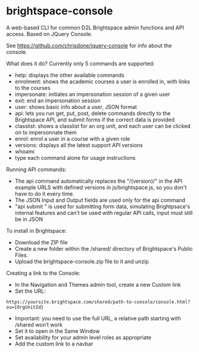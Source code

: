 # brightspace-console
A web-based CLI for common D2L Brightspace admin functions and API access. Based on JQuery Console.

See https://github.com/chrisdone/jquery-console for info about the console.

What does it do? Currently only 5 commands are supported:
* help: displays the other available commands
* enrolment: shows the academic courses a user is enrolled in, with links to the courses
* impersonate: initiates an impersonation session of a given user
* exit: end an impersonation session
* user: shows basic info about a user, JSON format
* api: lets you run get, put, post, delete commands directly to the Brightspace API, and submit forms if the correct data is provided
* classlist: shows a classlist for an org unit, and each user can be clicked on to impersonnate them
* enrol: enrol a user in a course with a given role
* versions: displays all the latest support API versions
* whoami
* type each command alone for usage instructions

Running API commands:
* The api command automatically replaces the "/(version)/" in the API example URLS with defined versions in js/brightspace.js, so you don't have to do it every time.
* The JSON Input and Output fields are used only for the api command
* "api submit <url>" is used for submitting form data, simulating Brightpsace's internal features and can't be used with regular API calls, input must still be in JSON

To install in Brightspace:
* Download the ZIP file
* Create a new folder within the /shared/ directory of Brightspace's Public Files.
* Upload the brightspace-console.zip file to it and unzip

Creating a link to the Console:
* In the Navigation and Themes admin tool, create a new Custom link
* Set the URL:
```
https://yoursite.brightspace.com/shared/path-to-console/console.html?ou={OrgUnitId}
```
* Important: you need to use the full URL, a relative path starting with /shared won’t work
* Set it to open in the Same Window
* Set availability for your admin level roles as appropriate
* Add the custom link to a navbar
